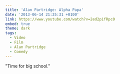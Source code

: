 ```yaml
---
title: 'Alan Partridge: Alpha Papa'
date: '2013-06-14 21:35:31 +0100'
link: https://www.youtube.com/watch?v=2ed2pifRpc0
embed: true
theme: dark
tags:
  - Video
  - Film
  - Alan Partridge
  - Comedy
---
```

"Time for big school."
